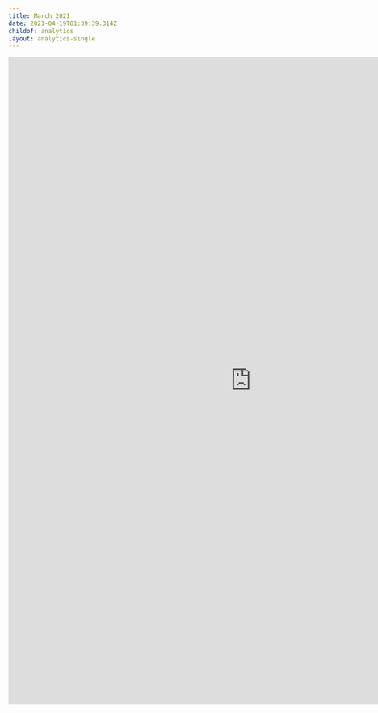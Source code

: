 ```yaml
---
title: March 2021
date: 2021-04-19T01:39:39.314Z
childof: analytics
layout: analytics-single
---
```

<iframe width="960" height="1280" src="https://datastudio.google.com/embed/reporting/896844c3-12b5-4aae-9780-ae79b304f3a4/page/Odm7" frameborder="0" style="border:0" allowfullscreen></iframe>